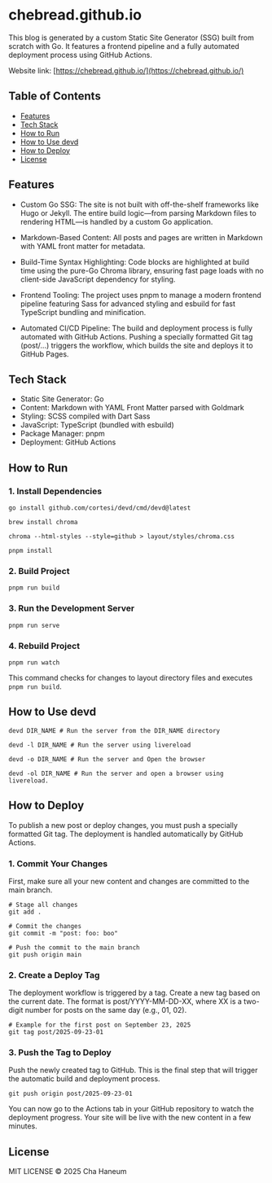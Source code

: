 # chebread.github.io
This blog is generated by a custom Static Site Generator (SSG) built from scratch with Go. It features a frontend pipeline and a fully automated deployment process using GitHub Actions.

Website link: [https://chebread.github.io/](https://chebread.github.io/)

## Table of Contents
- [Features](#features)
- [Tech Stack](#tech-stack)
- [How to Run](#how-to-run)
- [How to Use devd](#how-to-use-devd)
- [How to Deploy](#how-to-deploy)
- [License](#license)

## Features
- Custom Go SSG: The site is not built with off-the-shelf frameworks like Hugo or Jekyll. The entire build logic—from parsing Markdown files to rendering HTML—is handled by a custom Go application.

- Markdown-Based Content: All posts and pages are written in Markdown with YAML front matter for metadata.

- Build-Time Syntax Highlighting: Code blocks are highlighted at build time using the pure-Go Chroma library, ensuring fast page loads with no client-side JavaScript dependency for styling.

- Frontend Tooling: The project uses pnpm to manage a modern frontend pipeline featuring Sass for advanced styling and esbuild for fast TypeScript bundling and minification.

- Automated CI/CD Pipeline: The build and deployment process is fully automated with GitHub Actions. Pushing a specially formatted Git tag (post/...) triggers the workflow, which builds the site and deploys it to GitHub Pages.

## Tech Stack
- Static Site Generator: Go
- Content: Markdown with YAML Front Matter parsed with Goldmark
- Styling: SCSS compiled with Dart Sass
- JavaScript: TypeScript (bundled with esbuild)
- Package Manager: pnpm
- Deployment: GitHub Actions

## How to Run
### 1. Install Dependencies
```shell
go install github.com/cortesi/devd/cmd/devd@latest

brew install chroma

chroma --html-styles --style=github > layout/styles/chroma.css

pnpm install
```

### 2. Build Project
```shell
pnpm run build
```

### 3. Run the Development Server
```shell
pnpm run serve
```

### 4. Rebuild Project
```shell
pnpm run watch
```
This command checks for changes to layout directory files and executes `pnpm run build`.

## How to Use devd
```shell
devd DIR_NAME # Run the server from the DIR_NAME directory

devd -l DIR_NAME # Run the server using livereload

devd -o DIR_NAME # Run the server and Open the browser

devd -ol DIR_NAME # Run the server and open a browser using livereload.
```

## How to Deploy
To publish a new post or deploy changes, you must push a specially formatted Git tag. The deployment is handled automatically by GitHub Actions.

### 1. Commit Your Changes
First, make sure all your new content and changes are committed to the main branch.

```shell
# Stage all changes
git add .

# Commit the changes
git commit -m "post: foo: boo"

# Push the commit to the main branch
git push origin main
```

### 2. Create a Deploy Tag
The deployment workflow is triggered by a tag. Create a new tag based on the current date. The format is post/YYYY-MM-DD-XX, where XX is a two-digit number for posts on the same day (e.g., 01, 02).

```shell
# Example for the first post on September 23, 2025
git tag post/2025-09-23-01
```

### 3. Push the Tag to Deploy
Push the newly created tag to GitHub. This is the final step that will trigger the automatic build and deployment process.

```shell
git push origin post/2025-09-23-01
```

You can now go to the Actions tab in your GitHub repository to watch the deployment progress. Your site will be live with the new content in a few minutes.

## License
MIT LICENSE &copy; 2025 Cha Haneum